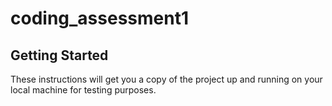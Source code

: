 # coding_assessment1

<h2>Getting Started</h2>
<p>These instructions will get you a copy of the project up and running on your local machine for testing purposes.</p>
